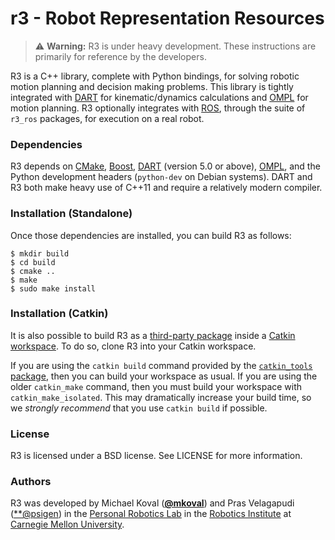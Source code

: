 # r3 - Robot Representation Resources

> :warning: **Warning:** R3 is under heavy development. These instructions are
> primarily for reference by the developers.

R3 is a C++ library, complete with Python bindings, for solving robotic motion
planning and decision making problems. This library is tightly integrated with
[DART](http://dartsim.github.io/) for kinematic/dynamics calculations and
[OMPL](http://ompl.kavrakilab.org/) for motion planning. R3 optionally
integrates with [ROS](http://ros.org/), through the suite of `r3_ros` packages,
for execution on a real robot.

### Dependencies
R3 depends on [CMake](http://www.cmake.org/), [Boost](http://www.boost.org/),
[DART](http://dartsim.github.io/) (version 5.0 or above),
[OMPL](http://ompl.kavrakilab.org/), and the Python development headers
(`python-dev` on Debian systems). DART and R3 both make heavy use of C++11 and
require a relatively modern compiler.

### Installation (Standalone)
Once those dependencies are installed, you can build R3 as follows:
```shell
$ mkdir build
$ cd build
$ cmake ..
$ make
$ sudo make install
```

### Installation (Catkin)
It is also possible to build R3 as a
[third-party package](http://www.ros.org/reps/rep-0136.html) inside a
[Catkin workspace](http://wiki.ros.org/catkin/workspaces). To do so, clone R3
into your Catkin workspace.

If you are using the `catkin build` command provided by the [`catkin_tools`
package](http://catkin-tools.readthedocs.org/en/latest/), then you can build
your workspace as usual. If you are using the older `catkin_make` command, then
you must build your workspace with `catkin_make_isolated`. This may
dramatically increase your build time, so we *strongly recommend* that you use
`catkin build` if possible.

### License
R3 is licensed under a BSD license. See LICENSE for more information.

### Authors
R3 was developed by Michael Koval ([**@mkoval**](https://github.com/mkoval))
and Pras Velagapudi ([**@psigen](https://github.com/psigen)) in the
[Personal Robotics Lab](https://personalrobotics.ri.cmu.edu/) in the
[Robotics Institute](http://ri.cmu.edu/) at
[Carnegie Mellon University](http://www.cmu.edu/).
